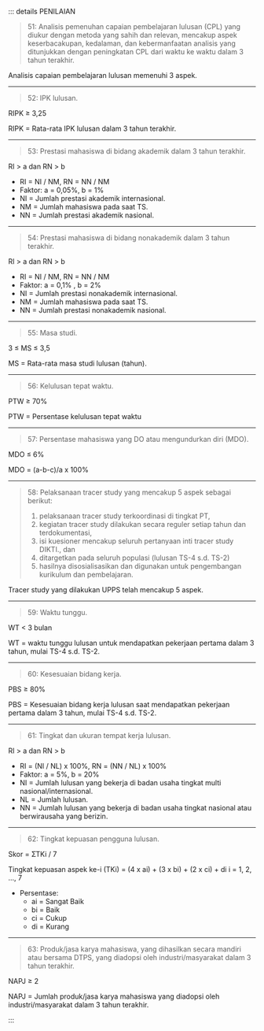 ::: details PENILAIAN

> 51: Analisis pemenuhan capaian pembelajaran lulusan (CPL) yang diukur dengan metoda yang sahih dan relevan, mencakup aspek keserbacakupan, kedalaman, dan kebermanfaatan analisis yang ditunjukkan dengan peningkatan CPL dari waktu ke waktu dalam 3 tahun terakhir.

Analisis capaian pembelajaran lulusan memenuhi 3 aspek.

---

> 52: IPK lulusan.

RIPK ≥ 3,25

RIPK = Rata-rata IPK lulusan dalam 3 tahun terakhir.

---

> 53: Prestasi mahasiswa di bidang akademik dalam 3 tahun terakhir.

RI > a dan RN > b

- RI = NI / NM, RN = NN / NM
- Faktor: a = 0,05%, b = 1%
- NI = Jumlah prestasi akademik internasional.
- NM = Jumlah mahasiswa pada saat TS.
- NN = Jumlah prestasi akademik nasional.

---

> 54: Prestasi mahasiswa di bidang nonakademik dalam 3 tahun terakhir.

RI > a dan RN > b

- RI = NI / NM, RN = NN / NM
- Faktor: a = 0,1% , b = 2%
- NI = Jumlah prestasi nonakademik internasional.
- NM = Jumlah mahasiswa pada saat TS.
- NN = Jumlah prestasi nonakademik nasional.

---

> 55: Masa studi.

3 ≤ MS ≤ 3,5

MS = Rata-rata masa studi lulusan (tahun).

---

> 56: Kelulusan tepat waktu.

PTW ≥ 70%

PTW = Persentase kelulusan tepat waktu

---

> 57: Persentase mahasiswa yang DO atau mengundurkan diri (MDO).

MDO ≤ 6%

MDO = (a-b-c)/a x 100%

---

> 58: Pelaksanaan tracer study yang mencakup 5 aspek sebagai berikut:
>
> 1. pelaksanaan tracer study terkoordinasi di tingkat PT,
> 1. kegiatan tracer study dilakukan secara reguler setiap tahun dan terdokumentasi,
> 1. isi kuesioner mencakup seluruh pertanyaan inti tracer study DIKTI., dan
> 1. ditargetkan pada seluruh populasi (lulusan TS-4 s.d. TS-2)
> 1. hasilnya disosialisasikan dan digunakan untuk pengembangan kurikulum dan pembelajaran.

Tracer study yang dilakukan UPPS telah mencakup 5 aspek.

---

> 59: Waktu tunggu.

WT < 3 bulan

WT = waktu tunggu lulusan untuk mendapatkan pekerjaan pertama dalam 3 tahun, mulai TS-4 s.d. TS-2.

---

> 60: Kesesuaian bidang kerja.

PBS ≥ 80%

PBS = Kesesuaian bidang kerja lulusan saat mendapatkan pekerjaan pertama dalam 3 tahun, mulai TS-4 s.d. TS-2.

---

> 61: Tingkat dan ukuran tempat kerja lulusan.

RI > a dan RN > b

- RI = (NI / NL) x 100%, RN = (NN / NL) x 100%
- Faktor: a = 5%, b = 20%
- NI = Jumlah lulusan yang bekerja di badan usaha tingkat multi nasional/internasional.
- NL = Jumlah lulusan.
- NN = Jumlah lulusan yang bekerja di badan usaha tingkat nasional atau berwirausaha yang berizin.

---

> 62: Tingkat kepuasan pengguna lulusan.

Skor = ƩTKi / 7

Tingkat kepuasan aspek ke-i (TKi) = (4 x ai) + (3 x bi) + (2 x ci) + di i = 1, 2, ..., 7

- Persentase:
  - ai = Sangat Baik
  - bi = Baik
  - ci = Cukup
  - di = Kurang

---

> 63: Produk/jasa karya mahasiswa, yang dihasilkan secara mandiri atau bersama DTPS, yang diadopsi oleh industri/masyarakat dalam 3 tahun terakhir.

NAPJ ≥ 2

NAPJ = Jumlah produk/jasa karya mahasiswa yang diadopsi oleh industri/masyarakat dalam 3 tahun terakhir.

:::
